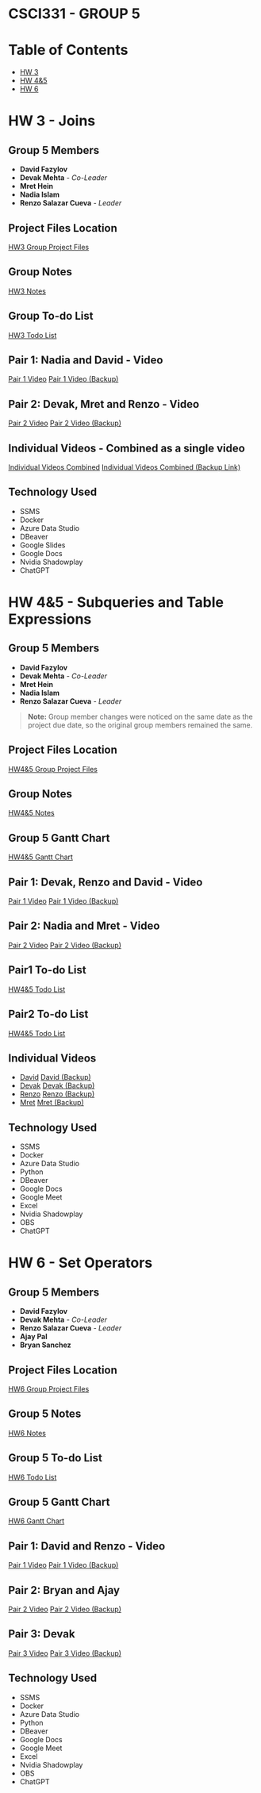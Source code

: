 # CSCI331 - GROUP 5
# Table of Contents
- [HW 3](#hw-3---multiple-queries)
- [HW 4&5](#HW-45---subqueries-and-table-expressions)
- [HW 6](#HW-6-set-operators)

# HW 3 - Joins

## Group 5 Members

- **David Fazylov**
- **Devak Mehta** - *Co-Leader*
- **Mret Hein**
- **Nadia Islam**
- **Renzo Salazar Cueva** - *Leader*

## Project Files Location

[HW3 Group Project Files](https://github.com/rnzsalazar/CSCI331_Group5/tree/master/HW3)

## Group Notes

[HW3 Notes](https://github.com/rnzsalazar/CSCI331_Group5/blob/master/HW3/HW3_Group5_Notes.docx)

## Group To-do List

[HW3 Todo List](https://github.com/rnzsalazar/CSCI331_Group5/blob/master/HW3/Group5_Todo_List.xlsx)

## Pair 1: Nadia and David - Video


[Pair 1 Video](https://youtu.be/NcW2PKwC0go) [Pair 1 Video (Backup)](https://youtu.be/h4A7eVpK1iM)

## Pair 2: Devak, Mret and Renzo - Video

[Pair 2 Video](https://youtu.be/aS7neb4CYiI) [Pair 2 Video (Backup)](https://youtu.be/HNr6GJVerjc)

## Individual Videos - Combined as a single video

[Individual Videos Combined](https://youtu.be/sZ2ZYyynr6A) [Individual Videos Combined (Backup Link)](https://youtu.be/TMRz_TTwk5E)

## Technology Used
- SSMS
- Docker
- Azure Data Studio
- DBeaver
- Google Slides
- Google Docs
- Nvidia Shadowplay
- ChatGPT

# HW 4&5 - Subqueries and Table Expressions

## Group 5 Members

- **David Fazylov**
- **Devak Mehta** - *Co-Leader*
- **Mret Hein**
- **Nadia Islam**
- **Renzo Salazar Cueva** - *Leader*

> **Note:** Group member changes were noticed on the same date as the project due date, so the original group members remained the same.

## Project Files Location

[HW4&5 Group Project Files](https://github.com/rnzsalazar/CSCI331_Group5/tree/master/HW4%265)

## Group Notes

[HW4&5 Notes](https://github.com/rnzsalazar/CSCI331_Group5/blob/master/HW4%265/Group5_Timeline_Group_Meetings.docx)

## Group 5 Gantt Chart

[HW4&5 Gantt Chart](https://github.com/rnzsalazar/CSCI331_Group5/blob/master/HW4%265/Gantt_Group5.xlsx)

## Pair 1: Devak, Renzo and David - Video

[Pair 1 Video](https://youtu.be/hLAMV3JJ6uY) [Pair 1 Video (Backup)](https://youtu.be/bi_cgYn4mF4)

## Pair 2: Nadia and Mret - Video

[Pair 2 Video](https://youtu.be/BEbL4LnBXtc) [Pair 2 Video (Backup)](https://youtu.be/fKjYmZbXwOg)

## Pair1 To-do List

[HW4&5 Todo List](https://github.com/rnzsalazar/CSCI331_Group5/blob/master/HW4%265/Group5_Todo_List_Pair1.xlsx)

## Pair2 To-do List

[HW4&5 Todo List](https://github.com/rnzsalazar/CSCI331_Group5/blob/master/HW4%265/Group5_Todo_List_Pair2.xlsx)

## Individual Videos

- [David](https://youtu.be/0nQIM_gDMR0) [David (Backup)](https://youtu.be/2X30FR2ZYcM) 
- [Devak](https://youtu.be/eWZm08szDpc) [Devak (Backup)](https://youtu.be/PNBpzXMtYsQ)
- [Renzo](https://youtu.be/yyG7J96tn1Q) [Renzo (Backup)](https://youtu.be/Wuixhz1Dbn0)
- [Mret](https://youtu.be/9MUFmLAd640) [Mret (Backup)](https://youtu.be/-y6iaEYEbDs)

## Technology Used
- SSMS
- Docker
- Azure Data Studio
- Python
- DBeaver
- Google Docs
- Google Meet
- Excel
- Nvidia Shadowplay
- OBS
- ChatGPT

# HW 6 - Set Operators

## Group 5 Members

- **David Fazylov**
- **Devak Mehta** - *Co-Leader*
- **Renzo Salazar Cueva** - *Leader*
- **Ajay Pal**
- **Bryan Sanchez**

## Project Files Location

[HW6 Group Project Files](https://github.com/rnzsalazar/CSCI331_Group5/tree/master/HW6)

## Group 5 Notes

[HW6 Notes]()

## Group 5 To-do List

[HW6 Todo List](https://github.com/rnzsalazar/CSCI331_Group5/blob/master/HW6/Class%20Time%2010_45-Group%20Number5%20%E2%80%93%20To-do%20list%20for%20Homework%20Number6.xlsx)

## Group 5 Gantt Chart

[HW6 Gantt Chart]()

## Pair 1: David and Renzo - Video

[Pair 1 Video]() [Pair 1 Video (Backup)]()

## Pair 2: Bryan and Ajay

[Pair 2 Video]() [Pair 2 Video (Backup)]()

## Pair 3: Devak

[Pair 3 Video]() [Pair 3 Video (Backup)]()

## Technology Used
- SSMS
- Docker
- Azure Data Studio
- Python
- DBeaver
- Google Docs
- Google Meet
- Excel
- Nvidia Shadowplay
- OBS
- ChatGPT